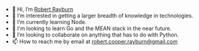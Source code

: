 - 👋 Hi, I’m [Robert Rayburn](https://github.com/R-Rayburn)
- 👀 I’m interested in getting a larger breadth of knowledge in technologies.
- 🌱 I’m currently learning Node.
- :telescope: I'm looking to learn Go and the MEAN stack in the near future.
- 💞️ I’m looking to collaborate on anything that has to do with Python.
- 📫 How to reach me by email at robert.cooper.rayburn@gmail.com

<!---
R-Rayburn/R-Rayburn is a ✨ special ✨ repository because its `README.md` (this file) appears on your GitHub profile.
You can click the Preview link to take a look at your changes.
--->
